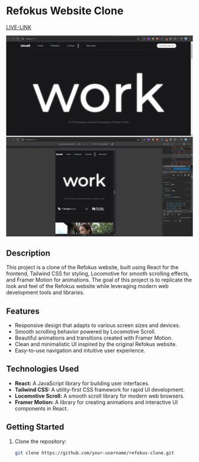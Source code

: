 # Refokus Website Clone

[LIVE-LINK](https://refokusclone.vercel.app/)

![Refokus Website Clone Preview (DESKTOP)](https://github.com/neerajkhatri04/React-Project-Frontend-Refokus-Clone/blob/main/ss/Screenshot%202024-04-17%20143953.png)
![Refokus Website Clone Preview (MOBILE)](https://github.com/neerajkhatri04/React-Project-Frontend-Refokus-Clone/blob/main/ss/Screenshot%202024-04-17%20143941.png)

## Description

This project is a clone of the Refokus website, built using React for the frontend, Tailwind CSS for styling, Locomotive for smooth scrolling effects, and Framer Motion for animations. The goal of this project is to replicate the look and feel of the Refokus website while leveraging modern web development tools and libraries.

## Features

- Responsive design that adapts to various screen sizes and devices.
- Smooth scrolling behavior powered by Locomotive Scroll.
- Beautiful animations and transitions created with Framer Motion.
- Clean and minimalistic UI inspired by the original Refokus website.
- Easy-to-use navigation and intuitive user experience.

## Technologies Used

- **React:** A JavaScript library for building user interfaces.
- **Tailwind CSS:** A utility-first CSS framework for rapid UI development.
- **Locomotive Scroll:** A smooth scroll library for modern web browsers.
- **Framer Motion:** A library for creating animations and interactive UI components in React.

## Getting Started

1. Clone the repository:

   ```bash
   git clone https://github.com/your-username/refokus-clone.git
